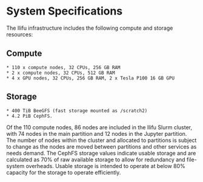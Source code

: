 # System Specifications

The Ilifu infrastructure includes the following compute and storage resources:

## Compute
    * 110 x compute nodes, 32 CPUs, 256 GB RAM
    * 2 x compute nodes, 32 CPUs, 512 GB RAM
    * 4 x GPU nodes, 32 CPUs, 256 GB RAM, 2 x Tesla P100 16 GB GPU

## Storage
    * 400 TiB BeeGFS (fast storage mounted as /scratch2)
    * 4.2 PiB CephFS.


Of the 110 compute nodes, 86 nodes are included in the Ilifu Slurm cluster, with 74 nodes in the main partition and 12 nodes in the Jupyter partition. The number of nodes within the cluster and allocated to partitions is subject to change as the nodes are moved between partitions and other services as needs demand. The CephFS storage values indicate usable storage and are calculated as 70% of raw available storage to allow for redundancy and file-system overheads. Usable storage is intended to operate at below 80% capacity for the storage to operate efficiently.